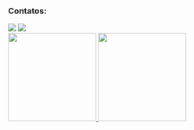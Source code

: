 ### Contatos:

<div>
<a href="https://twitter.com/xLucazzzOficial" target="_blank"><img src="https://img.shields.io/badge/Twitter-1DA1F2?style=for-the-badge&logo=twitter&logoColor=white" target="_blank"></a>
<a href="https://www.youtube.com/xLucazzzOficial" target="_blank"><img src="https://img.shields.io/badge/YouTube-FF0000?style=for-the-badge&logo=youtube&logoColor=white" target="_blank"></a>
</div>

<div>
<a href="https://github.com/seu-usuário-aqui">
<img height="180em" src="https://github-readme-stats.vercel.app/api/top-langs/?username=xlucazzz-projects&layout=compact&langs_count=7&theme=dracula"/>
<img height="180em" src="https://github-readme-stats.vercel.app/api?username=xlucazzz-projects&show_icons=true&theme=dracula&include_all_commits=true&count_private=true"/>
</div>
